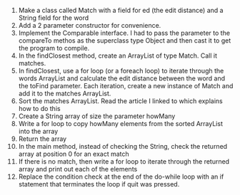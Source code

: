 1. Make a class called Match with a field for ed (the edit distance) and a String field for the word
2. Add a 2 parameter constructor for convenience.
1. Implement the Comparable interface. I had to pass the parameter to the compareTo methos as the superclass type Object and then cast it to get the program to compile. 
3. In the findClosest method, create an ArrayList of type Match. Call it matches.
4. In findClosest, use a for loop (or a foreach loop) to iterate through the words ArrayList and calculate the edit distance between the word and the toFind parameter. Each iteration, create a new instance of Match and add it to the matches ArrayList.
5. Sort the matches ArrayList. Read the article I linked to which explains how to do this
5. Create a String array of size the parameter howMany
1. Write a for loop to copy howMany elements from the sorted ArrayList into the array
1. Return the array
1. In the main method, instead of checking the String, check the returned array at position 0 for an exact match
1. If there is no match, then write a for loop to iterate through the returned array and print out each of the elements
1. Replace the condition check at the end of the do-while loop with an if statement that terminates the loop if quit was pressed.   